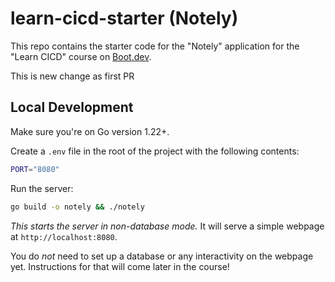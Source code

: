 # learn-cicd-starter (Notely)

This repo contains the starter code for the "Notely" application for the "Learn CICD" course on [Boot.dev](https://boot.dev).

This is new change as first PR
## Local Development

Make sure you're on Go version 1.22+.

Create a `.env` file in the root of the project with the following contents:

```bash
PORT="8080"
```

Run the server:

```bash
go build -o notely && ./notely
```

*This starts the server in non-database mode.* It will serve a simple webpage at `http://localhost:8080`.

You do *not* need to set up a database or any interactivity on the webpage yet. Instructions for that will come later in the course!
